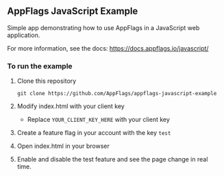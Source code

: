 ## AppFlags JavaScript Example

Simple app demonstrating how to use AppFlags in a JavaScript web application. 

For more information, see the docs: https://docs.appflags.io/javascript/

### To run the example

1. Clone this repository
    ```shell script
    git clone https://github.com/AppFlags/appflags-javascript-example
    ```
2. Modify index.html with your client key 

    * Replace `YOUR_CLIENT_KEY_HERE` with your client key
    
3. Create a feature flag in your account with the key `test`
    
4. Open index.html in your browser

5. Enable and disable the test feature and see the page change in real time.  
   